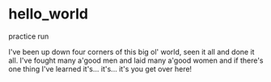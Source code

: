 # hello_world
practice run

I've been up down four corners of this big ol' world, seen it all and done it all. I've fought many a'good men and laid many a'good women and if there's one thing I've learned it's... it's... it's you get over here!

